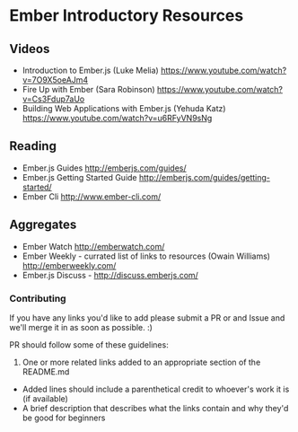 # Ember Introductory Resources

## Videos

- Introduction to Ember.js (Luke Melia) https://www.youtube.com/watch?v=7O9X5oeAJm4
- Fire Up with Ember (Sara Robinson) https://www.youtube.com/watch?v=Cs3Fdup7aUo
- Building Web Applications with Ember.js (Yehuda Katz) https://www.youtube.com/watch?v=u6RFyVN9sNg

## Reading

- Ember.js Guides http://emberjs.com/guides/
- Ember.js Getting Started Guide http://emberjs.com/guides/getting-started/
- Ember Cli http://www.ember-cli.com/

## Aggregates

- Ember Watch http://emberwatch.com/
- Ember Weekly - currated list of links to resources (Owain Williams) http://emberweekly.com/
- Ember.js Discuss - http://discuss.emberjs.com/

### Contributing

If you have any links you'd like to add please submit a PR or and Issue and we'll merge it in as soon as possible. :)

PR should follow some of these guidelines:

1. One or more related links added to an appropriate section of the README.md
  - Added lines should include a parenthetical credit to whoever's work it is (if available)
- A brief description that describes what the links contain and why they'd be good for beginners
